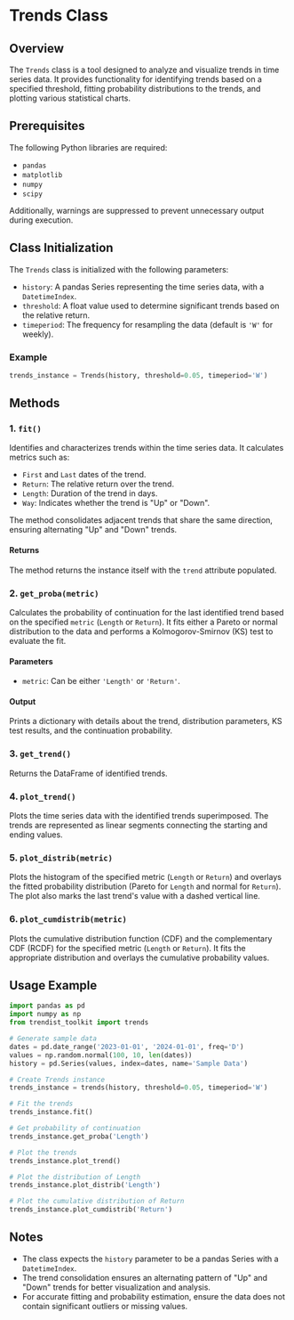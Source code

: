 
# Trends Class

## Overview
The `Trends` class is a tool designed to analyze and visualize trends in time series data. It provides functionality for identifying trends based on a specified threshold, fitting probability distributions to the trends, and plotting various statistical charts.

## Prerequisites
The following Python libraries are required:
- `pandas`
- `matplotlib`
- `numpy`
- `scipy`

Additionally, warnings are suppressed to prevent unnecessary output during execution.

## Class Initialization
The `Trends` class is initialized with the following parameters:
- `history`: A pandas Series representing the time series data, with a `DatetimeIndex`.
- `threshold`: A float value used to determine significant trends based on the relative return.
- `timeperiod`: The frequency for resampling the data (default is `'W'` for weekly).

### Example
```python
trends_instance = Trends(history, threshold=0.05, timeperiod='W')
```

## Methods

### 1. `fit()`
Identifies and characterizes trends within the time series data. It calculates metrics such as:
- `First` and `Last` dates of the trend.
- `Return`: The relative return over the trend.
- `Length`: Duration of the trend in days.
- `Way`: Indicates whether the trend is "Up" or "Down".

The method consolidates adjacent trends that share the same direction, ensuring alternating "Up" and "Down" trends.

#### Returns
The method returns the instance itself with the `trend` attribute populated.

### 2. `get_proba(metric)`
Calculates the probability of continuation for the last identified trend based on the specified `metric` (`Length` or `Return`). It fits either a Pareto or normal distribution to the data and performs a Kolmogorov-Smirnov (KS) test to evaluate the fit.

#### Parameters
- `metric`: Can be either `'Length'` or `'Return'`.

#### Output
Prints a dictionary with details about the trend, distribution parameters, KS test results, and the continuation probability.

### 3. `get_trend()`
Returns the DataFrame of identified trends.

### 4. `plot_trend()`
Plots the time series data with the identified trends superimposed. The trends are represented as linear segments connecting the starting and ending values.

### 5. `plot_distrib(metric)`
Plots the histogram of the specified metric (`Length` or `Return`) and overlays the fitted probability distribution (Pareto for `Length` and normal for `Return`). The plot also marks the last trend's value with a dashed vertical line.

### 6. `plot_cumdistrib(metric)`
Plots the cumulative distribution function (CDF) and the complementary CDF (RCDF) for the specified metric (`Length` or `Return`). It fits the appropriate distribution and overlays the cumulative probability values.

## Usage Example
```python
import pandas as pd
import numpy as np
from trendist_toolkit import trends

# Generate sample data
dates = pd.date_range('2023-01-01', '2024-01-01', freq='D')
values = np.random.normal(100, 10, len(dates))
history = pd.Series(values, index=dates, name='Sample Data')

# Create Trends instance
trends_instance = trends(history, threshold=0.05, timeperiod='W')

# Fit the trends
trends_instance.fit()

# Get probability of continuation
trends_instance.get_proba('Length')

# Plot the trends
trends_instance.plot_trend()

# Plot the distribution of Length
trends_instance.plot_distrib('Length')

# Plot the cumulative distribution of Return
trends_instance.plot_cumdistrib('Return')
```

## Notes
- The class expects the `history` parameter to be a pandas Series with a `DatetimeIndex`.
- The trend consolidation ensures an alternating pattern of "Up" and "Down" trends for better visualization and analysis.
- For accurate fitting and probability estimation, ensure the data does not contain significant outliers or missing values.
